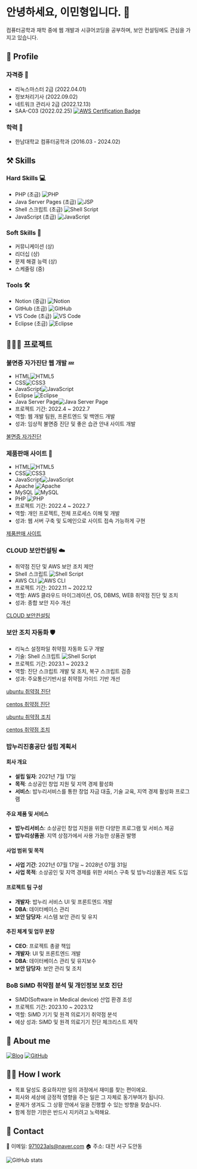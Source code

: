 # 안녕하세요, 이민형입니다. 👋

컴퓨터공학과 재학 중에 웹 개발과 시큐어코딩을 공부하며, 보안 컨설팅에도 관심을 가지고 있습니다.

## 🔎 Profile

### 자격증 📜
- 리눅스마스터 2급 (2022.04.01)
- 정보처리기사 (2022.09.02)
- 네트워크 관리사 2급 (2022.12.13)
- SAA-C03 (2022.02.25) [![AWS Certification Badge](https://img.shields.io/badge/AWS-Certification-blue)](https://www.credly.com/badges/9040d238-7e1d-4663-8a91-2c5319368d50/public_url)

### 학력 🏫
- 한남대학교 컴퓨터공학과 (2016.03 - 2024.02)

## ⚒️ Skills

### Hard Skills 💻
- PHP (초급) ![PHP](https://img.shields.io/badge/-PHP-777BB4?style=flat&logo=php&logoColor=white)
- Java Server Pages (초급) ![JSP](https://img.shields.io/badge/-JSP-007396?style=flat&logo=java&logoColor=white)
- Shell 스크립트 (초급) ![Shell Script](https://img.shields.io/badge/-Shell%20Script-4EAA25?style=flat&logo=gnu-bash&logoColor=white)
- JavaScript (초급) ![JavaScript](https://img.shields.io/badge/-JavaScript-F7DF1E?style=flat&logo=javascript&logoColor=black)

### Soft Skills 🌟
- 커뮤니케이션 (상)
- 리더십 (상)
- 문제 해결 능력 (상)
- 스케줄링 (중)

### Tools 🛠️
- Notion (중급) ![Notion](https://img.shields.io/badge/-Notion-black?style=flat&logo=notion&logoColor=white)
- GitHub (초급) ![GitHub](https://img.shields.io/badge/-GitHub-181717?style=flat&logo=github)
- VS Code (초급) ![VS Code](https://img.shields.io/badge/-VS%20Code-007ACC?style=flat&logo=visual-studio-code&logoColor=white)
- Eclipse (초급) ![Eclipse](https://img.shields.io/badge/-Eclipse-2C2255?style=flat&logo=eclipse&logoColor=white)


## 👩🏻‍💻 프로젝트

### 불면증 자가진단 웹 개발 💤
- HTML![HTML5](https://img.shields.io/badge/-HTML5-E34F26?style=flat&logo=html5&logoColor=white)
- CSS![CSS3](https://img.shields.io/badge/-CSS3-1572B6?style=flat&logo=css3&logoColor=white)
- JavaScript![JavaScript](https://img.shields.io/badge/-JavaScript-F7DF1E?style=flat&logo=javascript&logoColor=black)
- Eclipse ![Eclipse](https://img.shields.io/badge/-Eclipse-2C2255?style=flat&logo=eclipse&logoColor=white)
- Java Server Page![Java Server Page](https://img.shields.io/badge/-Java%20Server%20Page-007396?style=flat&logo=java&logoColor=white)
- 프로젝트 기간: 2022.4 ~ 2022.7
- 역할: 웹 개발 팀원, 프론트엔드 및 백엔드 개발
- 성과: 임상적 불면증 진단 및 좋은 습관 안내 사이트 개발

[불면증 자가진단](https://github.com/971023als/jsp)

### 제품판매 사이트 🛒
- HTML![HTML5](https://img.shields.io/badge/-HTML5-E34F26?style=flat&logo=html5&logoColor=white)
- CSS![CSS3](https://img.shields.io/badge/-CSS3-1572B6?style=flat&logo=css3&logoColor=white)
- JavaScript![JavaScript](https://img.shields.io/badge/-JavaScript-F7DF1E?style=flat&logo=javascript&logoColor=black)
- Apache ![Apache](https://img.shields.io/badge/-Apache-D22128?style=flat&logo=apache&logoColor=white)
- MySQL ![MySQL](https://img.shields.io/badge/-MySQL-4479A1?style=flat&logo=mysql&logoColor=white)
- PHP ![PHP](https://img.shields.io/badge/-PHP-777BB4?style=flat&logo=php&logoColor=white)
- 프로젝트 기간: 2022.4 ~ 2022.7
- 역할: 개인 프로젝트, 전체 프로세스 이해 및 개발
- 성과: 웹 서버 구축 및 도메인으로 사이트 접속 가능하게 구현

[제품판매 사이트](https://github.com/971023als/oldphp)

### CLOUD 보안컨설팅 ☁️
- 취약점 진단 및 AWS 보안 조치 제안
- Shell 스크립트 ![Shell Script](https://img.shields.io/badge/-Shell%20Script-4EAA25?style=flat&logo=gnu-bash&logoColor=white)
- AWS CLI ![AWS CLI](https://img.shields.io/badge/-AWS%20CLI-FF9900?style=flat&logo=amazonaws&logoColor=white)
- 프로젝트 기간: 2022.11 ~ 2022.12
- 역할: AWS 클라우드 마이그레이션, OS, DBMS, WEB 취약점 진단 및 조치
- 성과: 종합 보안 지수 개선

[CLOUD 보안컨설팅](https://github.com/971023als/php)

### 보안 조치 자동화 🛡️
- 리눅스 설정파일 취약점 자동화 도구 개발
- 기술: Shell 스크립트 ![Shell Script](https://img.shields.io/badge/-Shell%20Script-4EAA25?style=flat&logo=gnu-bash&logoColor=white)
- 프로젝트 기간: 2023.1 ~ 2023.2
- 역할: 진단 스크립트 개발 및 조치, 복구 스크립트 검증
- 성과: 주요통신기반시설 취약점 가이드 기반 개선

[ubuntu 취약점 진단](https://github.com/971023als/ubunut-vul)

[centos 취약점 진단](https://github.com/971023als/centos-vul)

[ubuntu 취약점 조치](https://github.com/971023als/ubud)

[centos 취약점 조치](https://github.com/971023als/ced)  


### 밥누리진흥공단 설립 계획서

#### 회사 개요
- **설립 일자**: 2021년 7월 17일
- **목적**: 소상공인 창업 지원 및 지역 경제 활성화
- **서비스**: 밥누리서비스를 통한 창업 자금 대출, 기술 교육, 지역 경제 활성화 프로그램

#### 주요 제품 및 서비스
- **밥누리서비스**: 소상공인 창업 지원을 위한 다양한 프로그램 및 서비스 제공
- **밥누리상품권**: 지역 상점가에서 사용 가능한 상품권 발행

#### 사업 범위 및 목적
- **사업 기간**: 2021년 07월 17일 ~ 2028년 07월 31일
- **사업 목적**: 소상공인 및 지역 경제를 위한 서비스 구축 및 밥누리상품권 제도 도입

#### 프로젝트 팀 구성
- **개발자**: 밥누리 서비스 UI 및 프론트엔드 개발
- **DBA**: 데이터베이스 관리
- **보안 담당자**: 시스템 보안 관리 및 유지

#### 추진 체계 및 업무 분장
- **CEO**: 프로젝트 총괄 책임
- **개발자**: UI 및 프론트엔드 개발
- **DBA**: 데이터베이스 관리 및 유지보수
- **보안 담당자**: 보안 관리 및 조치




### BoB SiMD 취약점 분석 및 개인정보 보호 진단
- SiMD(Software in Medical device) 산업 환경 조성
- 프로젝트 기간: 2023.10 ~ 2023.12
- 역할: SiMD 기기 및 원격 의료기기 취약점 분석
- 예상 성과: SiMD 및 원격 의료기기 진단 체크리스트 제작

## 💫 About me

[![Blog](https://img.shields.io/badge/티스토리-보안%20직무%20포트폴리오-blue)](https://59lee.tistory.com/?page=3)
[![GitHub](https://img.shields.io/badge/GitHub-971023als-lightgrey?style=flat&logo=github)](https://github.com/971023als)

## 🙋🏻 How I work

- 목표 달성도 중요하지만 일의 과정에서 재미를 찾는 편이에요.
- 회사와 세상에 긍정적 영향을 주는 일은 그 자체로 동기부여가 됩니다.
- 문제가 생겨도 그 상황 안에서 일을 진행할 수 있는 방향을 찾습니다.
- 함께 정한 기한은 반드시 지키려고 노력해요.

## 👋 Contact

📧 이메일: [971023als@naver.com](mailto:971023als@naver.com)
🏠 주소: 대전 서구 도안동


![GitHub stats](https://github-readme-stats.vercel.app/api?username=971023als&show_icons=true&theme=omni)

